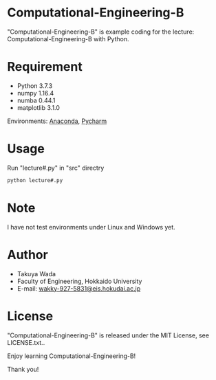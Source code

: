 # Computational-Engineering-B
 
"Computational-Engineering-B" is example coding for the lecture: Computational-Engineering-B with Python.
 
# Requirement
 
* Python 3.7.3
* numpy 1.16.4
* numba 0.44.1
* matplotlib 3.1.0
 
Environments: [Anaconda](https://www.anaconda.com/distribution/), [Pycharm](https://www.jetbrains.com/pycharm/)
 
# Usage
 
Run "lecture#.py" in "src" directry
 
```bash
python lecture#.py
```
 
# Note
 
I have not test environments under Linux and Windows yet.
 
# Author
 
* Takuya Wada
* Faculty of Engineering, Hokkaido University
* E-mail: wakky-927-5831@eis.hokudai.ac.jp
 
# License
 
"Computational-Engineering-B" is released under the MIT License, see LICENSE.txt..
 
Enjoy learning Computational-Engineering-B!
 
Thank you!
